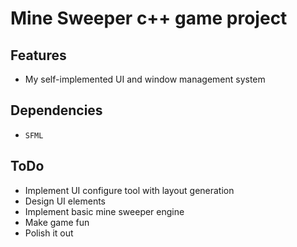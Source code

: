 # Mine Sweeper c++ game project

## Features
- My self-implemented UI and window management system

## Dependencies
- `SFML`

## ToDo
- Implement UI configure tool with layout generation
- Design UI elements
- Implement basic mine sweeper engine 
- Make game fun
- Polish it out